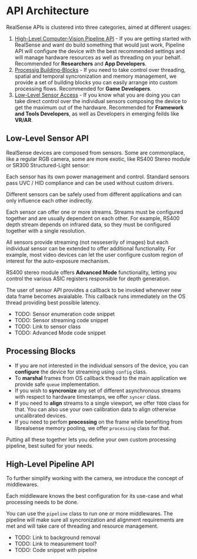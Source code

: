 # API Architecture

RealSense APIs is clustered into three categories, aimed at different usages: 
1. [High-Level Computer-Vision Pipeline API](#high-level-pipeline-api) - If you are getting started with RealSense and want do build something that would just work, Pipeline API will configure the device with the best recommended settings and will manage hardware resources as well as threading on your behalf. Recommended for **Researchers** and **App Developers**. 
2. [Processig Building-Blocks](#processing-blocks) - If you need to take control over threading, spatial and temporal syncronization and memory management, we provide a set of building blocks you can easily arrange into custom processing flows. Recommended for **Game Developers**.
3. [Low-Level Sensor Access](#low-level-sensor-api) - If you know what you are doing you can take direct control over the individual sensors composing the device to get the maximum out of the hardware. Recommended for **Framework and Tools Developers**, as well as Developers in emerging feilds like **VR/AR**. 

## Low-Level Sensor API
RealSense devices are composed from sensors. Some are commonplace, like a regular RGB camera, some are more exotic, like RS400 Stereo module or SR300 Structured-Light sensor:

Each sensor has its own power management and control. Standard sensors pass UVC / HID compliance and can be used without custom drivers. 

Different sensors can be safely used from different applications and can only influence each other indirectly. 

Each sensor can offer one or more streams. Streams must be configured together and are usually dependent on each other. For example, RS400 depth stream depends on infrared data, so they must be configured together with a single resolution.

All sensors provide streaming (not nesseserily of images) but each individual sensor can be extended to offer additional functionality. For example, most video devices can let the user configure custom region of interest for the auto-exposure mechanism.

RS400 stereo module offers **Advanced Mode** functionality, letting you control the various ASIC registers responsible for depth generation.  

The user of sensor API provides a callback to be invoked whenever new data frame becomes avaialable. This callback runs immediately on the OS thread providing best possible latency. 

* TODO: Sensor enumeration code snippet
* TODO: Sensor streaming code snippet
* TODO: Link to sensor class
* TODO: Advanced Mode code snippet

## Processing Blocks

* If you are not interested in the individual sensors of the device, you can **configure** the device for streaming using `config` class. 
* To **marshal** frames from OS callback thread to the main application we provide safe `queue` implementation. 
* If you wish to **syncronize** any set of different asynchronous streams with respect to hardware timestamps, we offer `syncer` class. 
* If you need to **align** streams to a single viewport, we offer `TODO` class for that. You can also use your own calibration data to align otherwise uncalibrated devices. 
* If you need to perfom **processing** on the frame while benefiting from librealsense memory pooling, we offer `processing` class for that. 

Putting all these together lets you define your own custom processing pipeline, best suited for your needs. 

## High-Level Pipeline API

To further simplify working with the camera, we introduce the concept of middlewares. 

Each middleware knows the best configuration for its use-case and what processing needs to be done. 

You can use the `pipeline` class to run one or more middlewares. The pipeline will make sure all syncronization and alignment requirements are met and will take care of threading and resource management. 

* TODO: Link to background removal
* TODO: Link to measurement tool?
* TODO: Code snippet with pipeline
